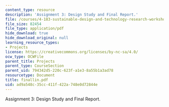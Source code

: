 ```yaml
---
content_type: resource
description: 'Assignment 3: Design Study and Final Report.'
file: /courses/4-183-sustainable-design-and-technology-research-workshop-spring-2004/ad9a548c35cc411f422a748e0d72844e_finallin.pdf
file_size: 82454
file_type: application/pdf
hide_download: true
hide_download_original: null
learning_resource_types:
- Projects
license: https://creativecommons.org/licenses/by-nc-sa/4.0/
ocw_type: OCWFile
parent_title: Projects
parent_type: CourseSection
parent_uid: 794342d5-220c-623f-a1e3-8a55b1a3ad78
resourcetype: Document
title: finallin.pdf
uid: ad9a548c-35cc-411f-422a-748e0d72844e
---
```

Assignment 3: Design Study and Final Report.
